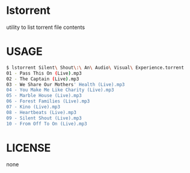 lstorrent
=========

utility to list torrent file contents

USAGE
=====

```sh
$ lstorrent Silent\ Shout\:\ An\ Audio\ Visual\ Experience.torrent 
01 - Pass This On (Live).mp3
02 - The Captain (Live).mp3
03 - We Share Our Mothers' Health (Live).mp3
04 - You Make Me Like Charity (Live).mp3
05 - Marble House (Live).mp3
06 - Forest Families (Live).mp3
07 - Kino (Live).mp3
08 - Heartbeats (Live).mp3
09 - Silent Shout (Live).mp3
10 - From Off To On (Live).mp3
```

LICENSE
====

none
